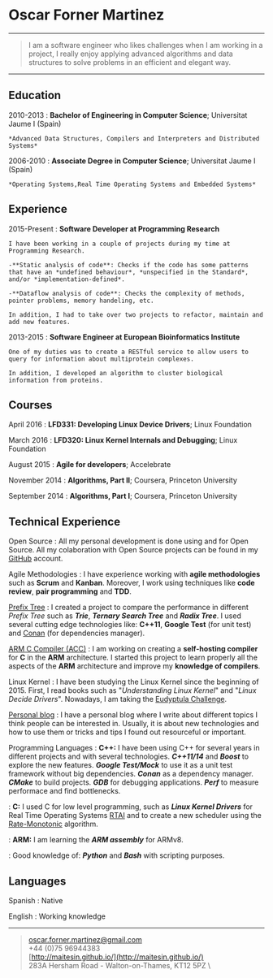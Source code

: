 Oscar Forner Martinez
============

----

>  I am a software engineer who likes challenges when I am working in a project, I really enjoy applying advanced algorithms and data structures to solve problems in an efficient and elegant way.

----

Education
---------

2010-2013
:   **Bachelor of Engineering in Computer Science**; Universitat Jaume I (Spain)

    *Advanced Data Structures, Compilers and Interpreters and Distributed Systems*

2006-2010
:   **Associate Degree in Computer Science**; Universitat Jaume I (Spain)

    *Operating Systems,Real Time Operating Systems and Embedded Systems*

Experience
----------

2015-Present
:   **Software Developer at Programming Research**

    I have been working in a couple of projects during my time at Programming Research.

    -**Static analysis of code**: Checks if the code has some patterns that have an *undefined behaviour*, *unspecified in the Standard*, and/or *implementation-defined*.

    -**Dataflow analysis of code**: Checks the complexity of methods, pointer problems, memory handeling, etc.

    In addition, I had to take over two projects to refactor, maintain and add new features.

2013-2015
:   **Software Engineer at European Bioinformatics Institute**

    One of my duties was to create a RESTful service to allow users to query for information about multiprotein complexes.

    In addition, I developed an algorithm to cluster biological information from proteins.

Courses
-------

April 2016
:   **LFD331: Developing Linux Device Drivers**; Linux Foundation

March 2016
:   **LFD320: Linux Kernel Internals and Debugging**; Linux Foundation

August 2015
:   **Agile for developers**; Accelebrate

November 2014
:   **Algorithms, Part II**; Coursera, Princeton University

September 2014
:   **Algorithms, Part I**; Coursera, Princeton University

Technical Experience
--------------------

Open Source
:   All my personal development is done using and for Open Source. All my colaboration with Open Source projects can
be found in my [GitHub](https://github.com/maitesin) account.

Agile Methodologies
:   I have experience working with **agile methodologies** such as **Scrum** and **Kanban**. Moreover, I work using techniques like **code review**, **pair programming** and **TDD**.

[Prefix Tree](https://github.com/maitesin/tries)
:   I created a project to compare the performance in different *Prefix Tree* such as ***Trie***, ***Ternary Search
Tree*** and ***Radix Tree***. I used several cutting edge technologies like: **C++11**, **Google Test** (for unit test) and
[Conan](https://www.conan.io/) (for dependencies manager).

[ARM C Compiler (ACC)](https://github.com/maitesin/acc)
:   I am working on creating a **self-hosting compiler** for **C** in the **ARM** architecture. I started this project to learn properly all the aspects of the **ARM** architecture and improve my **knowledge of compilers**.

Linux Kernel
:   I have been studying the Linux Kernel since the beginning of 2015. First, I read books such as "*Understanding Linux Kernel*" and
"*Linux Decide Drivers*". Nowadays, I am taking the [Eudyptula Challenge](http://eudyptula-challenge.org/).

[Personal blog](http://maitesin.github.io/)
:   I have a personal blog where I write about different topics I think people can be interested in. Usually, it is about new technologies and how to use them or tricks and tips I found out resourceful or important.

Programming Languages
:   **C++:** I have been using C++ for several years in different projects and with several technologies. ***C++11/14*** and ***Boost*** to explore the new features. ***Google Test/Mock*** to use it as a unit test framework without big dependencies. ***Conan*** as a dependency manager. ***CMake*** to build projects. ***GDB*** for debugging applications. ***Perf*** to measure performace and find bottlenecks.

:   **C:** I used C for low level programming, such as ***Linux Kernel Drivers*** for Real Time Operating Systems [RTAI](https://www.rtai.org/) and to create a new scheduler using the [Rate-Monotonic](https://en.wikipedia.org/wiki/Rate-monotonic_scheduling) algorithm.

:   **ARM:** I am learning the ***ARM assembly*** for ARMv8.

:   Good knowledge of: ***Python*** and ***Bash*** with scripting purposes.

Languages
---------
Spanish
:   Native

English
:   Working knowledge

----

> <oscar.forner.martinez@gmail.com> \
> +44 (0)75 96944383 \
> [http://maitesin.github.io/](http://maitesin.github.io/) \
> 283A Hersham Road - Walton-on-Thames, KT12 5PZ \

